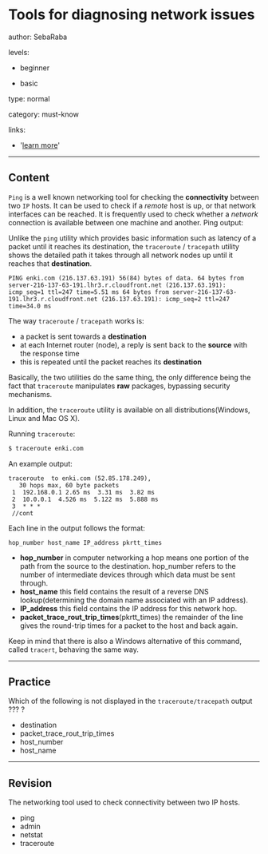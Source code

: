 # Tools for diagnosing network issues
author: SebaRaba

levels:

  - beginner

  - basic

type: normal

category: must-know

links:

  - '[learn more](https://shapeshed.com/unix-traceroute/)'

---
## Content

`Ping` is a well known networking tool for checking the **connectivity** between two `IP` hosts. It can be used to check if a *remote* host is up, or that network interfaces can be reached. It is frequently used to check whether a *network* connection is available between one machine and another. Ping output:

Unlike the `ping` utility which provides basic information such as latency of a packet until it reaches its destination, the `traceroute` / `tracepath` utility shows the detailed path it takes through all network nodes up until it reaches that **destination**.

`PING enki.com (216.137.63.191) 56(84) bytes of data.
64 bytes from server-216-137-63-191.lhr3.r.cloudfront.net (216.137.63.191): icmp_seq=1 ttl=247 time=5.51 ms
64 bytes from server-216-137-63-191.lhr3.r.cloudfront.net (216.137.63.191): icmp_seq=2 ttl=247 time=34.0 ms
`

The way `traceroute` / `tracepath` works is:
 - a packet is sent towards a **destination**
 - at each Internet router (node), a reply is sent back to the **source** with the response time
 - this is repeated until the packet reaches its **destination**

Basically, the two utilities do the same thing, the only  difference being the fact that `traceroute` manipulates **raw** packages, bypassing security mechanisms.

In addition, the `traceroute` utility is available on all distributions(Windows, Linux and Mac OS X).

Running `traceroute`:
```bash
$ traceroute enki.com
```

An example output:
```
traceroute  to enki.com (52.85.178.249),
   30 hops max, 60 byte packets
 1  192.168.0.1 2.65 ms  3.31 ms  3.82 ms
 2  10.0.0.1  4.526 ms  5.122 ms  5.888 ms
 3  * * *
 //cont

```
Each line in the output follows the format:

```
hop_number host_name IP_address pkrtt_times
```

- **hop_number** in computer networking a hop means one portion of the path from the source to the destination. hop_number refers to the number of intermediate devices through which data must be sent through.
- **host_name** this field contains the result of a reverse DNS lookup(determining the domain name associated with an IP address).
- **IP_address** this field contains the IP address for this network hop.
- **packet_trace_rout_trip_times**(pkrtt_times) the remainder of the line gives the round-trip times for a packet to the host and back again.

Keep in mind that there is also a Windows alternative of this command, called `tracert`, behaving the same way.

---
## Practice

Which of the following is not displayed in the `traceroute/tracepath` output
??? ?

* destination
* packet_trace_rout_trip_times
* host_number
* host_name

---
## Revision

The networking tool used to check connectivity between two IP hosts.

* ping
* admin
* netstat
* traceroute
